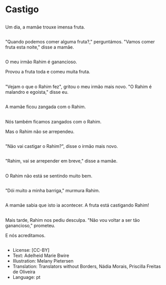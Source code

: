 # Castigo

##
Um dia, a mamãe trouxe imensa fruta.

##
"Quando podemos comer alguma fruta?," perguntámos. "Vamos comer fruta esta noite," disse a mamãe.

##
O meu irmão Rahim é ganancioso.

Provou a fruta toda e comeu muita fruta.

##
"Vejam o que o Rahim fez", gritou o meu irmão mais novo. "O Rahim é malandro e egoísta," disse eu.

##
A mamãe ficou zangada com o Rahim.

##
Nós também ficamos zangados com o Rahim.

Mas o Rahim não se arrependeu.

##
"Não vai castigar o Rahim?", disse o irmão mais novo.

##
"Rahim, vai se arrepender em breve," disse a mamãe.

##
O Rahim não está se sentindo muito bem.

##
"Dói muito a minha barriga," murmura Rahim.

##
A mamãe sabia que isto ia acontecer. A fruta está castigando Rahim!

##
Mais tarde, Rahim nos pediu desculpa. "Não vou voltar a ser tão ganancioso," prometeu.

E nós acreditamos.

##
* License: [CC-BY]
* Text: Adelheid Marie Bwire
* Illustration: Melany Pietersen
* Translation: Translators without Borders, Nádia Morais, Priscilla Freitas de Oliveira
* Language: pt
